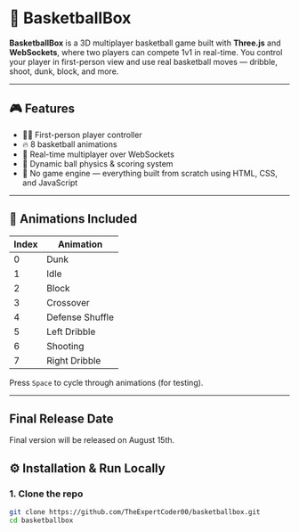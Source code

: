 # 🏀 BasketballBox

**BasketballBox** is a 3D multiplayer basketball game built with **Three.js** and **WebSockets**, where two players can compete 1v1 in real-time. You control your player in first-person view and use real basketball moves — dribble, shoot, dunk, block, and more.

---

## 🎮 Features

- 🧍‍♂️ First-person player controller
- 🔥 8 basketball animations
- 🧠 Real-time multiplayer over WebSockets
- 🏀 Dynamic ball physics & scoring system
- 🚧 No game engine — everything built from scratch using HTML, CSS, and JavaScript

---

## 🎥 Animations Included

| Index | Animation           |
|-------|---------------------|
| 0     | Dunk                |
| 1     | Idle                |
| 2     | Block               |
| 3     | Crossover           |
| 4     | Defense Shuffle     |
| 5     | Left Dribble        |
| 6     | Shooting            |
| 7     | Right Dribble       |

Press `Space` to cycle through animations (for testing). 

---

## Final Release Date

Final version will be released on August 15th.

## ⚙️ Installation & Run Locally

### 1. Clone the repo
```bash
git clone https://github.com/TheExpertCoder00/basketballbox.git
cd basketballbox
